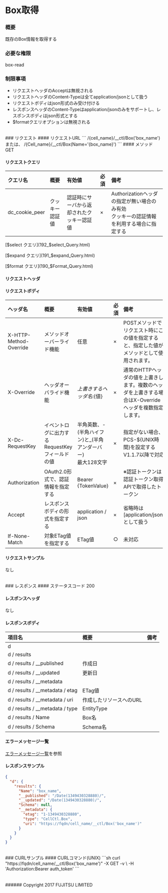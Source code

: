 # Box取得
### 概要
既存のBox情報を取得する

### 必要な権限
box-read

### 制限事項
* リクエストヘッダのAcceptは無視される
* リクエストヘッダのContent-Typeは全てapplication/jsonとして扱う
* リクエストボディはjson形式のみ受け付ける
* レスポンスヘッダのContent-Typeはapplication/jsonのみをサポートし、レスポンスボディはjson形式とする
* $formatクエリオプションは無視される

<br>
### リクエスト
#### リクエストURL
```
/{cell_name}/__ctl/Box('box_name')
または、
/{Cell_name}/__ctl/Box(Name='{box_name}')
```
#### メソッド
GET

#### リクエストクエリ

|クエリ名<br>|概要<br>|有効値<br>|必須<br>|備考<br>|
|:--|:--|:--|:--|:--|
|dc_cookie_peer<br>|クッキー認証値<br>|認証時にサーバから返却されたクッキー認証値<br>|×<br>|Authorizationヘッダの指定が無い場合のみ有効<br>クッキーの認証情報を利用する場合に指定する<br>|
[$select クエリ](192_$select_Query.html)

[$expand クエリ](191_$expand_Query.html)

[$format クエリ](190_$Format_Query.html)

#### リクエストヘッダ
#### リクエストボディ

|ヘッダ名<br>|概要<br>|有効値<br>|必須<br>|備考<br>|
|:--|:--|:--|:--|:--|
|X-HTTP-Method-Override<br>|メソッドオーバーライド機能<br>|任意<br>|×<br>|POSTメソッドでリクエスト時にこの値を指定すると、指定した値がメソッドとして使用されます。<br>|
|X-Override<br>|ヘッダオーバライド機能<br>|${上書きするヘッダ名}:${値}<br>|×<br>|通常のHTTPヘッダの値を上書きします。複数のヘッダを上書きする場合はX-Overrideヘッダを複数指定します。<br>|
|X-Dc-RequestKey<br>|イベントログに出力するRequestKeyフィールドの値<br>|半角英数、-(半角ハイフン)と_(半角アンダーバー)<br>最大128文字<br>|×<br>|指定がない場合、PCS-${UNIX時間}を設定する<br>V1.1.7以降で対応<br>|
|Authorization<br>|OAuth2.0形式で、認証情報を指定する<br>|Bearer {TokenValue}<br>|×<br>|※認証トークンは認証トークン取得APIで取得したトークン<br>|
|Accept<br>|レスポンスボディの形式を指定する<br>|application / json<br>|×<br>|省略時は[application/json]として扱う<br>|
|If-None-Match<br>|対象ETag値を指定する<br>|ETag値<br>|○<br>|未対応<br>|

#### リクエストサンプル
なし

<br>
### レスポンス
#### ステータスコード
200

#### レスポンスヘッダ
なし

#### レスポンスボディ

|項目名<br>|概要<br>|備考<br>|
|:--|:--|:--|
|d<br>|<br>|<br>|
|d / results<br>|<br>|<br>|
|d / results / __published<br>|作成日<br>|<br>|
|d / results / __updated<br>|更新日<br>|<br>|
|d / results / __metadata<br>|<br>|<br>|
|d / results / __metadata / etag<br>|ETag値<br>|<br>|
|d / results / __metadata / uri<br>|作成したリソースへのURL<br>|<br>|
|d / results / __metadata / type<br>|EntityType<br>|<br>|
|d / results / Name<br>|Box名<br>|<br>|
|d / results / Schema<br>|Schema名<br>|<br>|
#### エラーメッセージ一覧
[エラーメッセージ一覧](198_Error_Messages.html)を参照

#### レスポンスサンプル
```json
{
  "d": {
    "results": {
      "Name": "box_name",
      "__published": "/Date(1349430328880)/",
      "__updated": "/Date(1349430328880)/",
      "Schema": null,
      "__metadata": {
        "etag": "1-1349430328880",
        "type": "CellCtl.Box",
        "uri": "https://fqdn/cell_name/__ctl/Box('box_name')"  
      }
    }
  }
}
```
<br>
### CURLサンプル
#### CURLコマンド(UNIX)
```sh
curl "https://fqdn/cell_name/__ctl/Box('box_name')" -X GET -v \
-H 'Authorization:Bearer auth_token'
```
<br>
<br>
<br>
###### Copyright 2017    FUJITSU LIMITED
